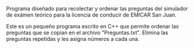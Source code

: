 Programa diseñado para recolectar y ordenar las preguntas del simulador de exámen teórico para la licencia de conducir de EMICAR San Juan.

Este es un pequeño programa escrito en C++ que permite ordenar las preguntas que se copian en el archivo "Preguntas.txt". Elimina las preguntas repetidas y les asigna números a cada una.

